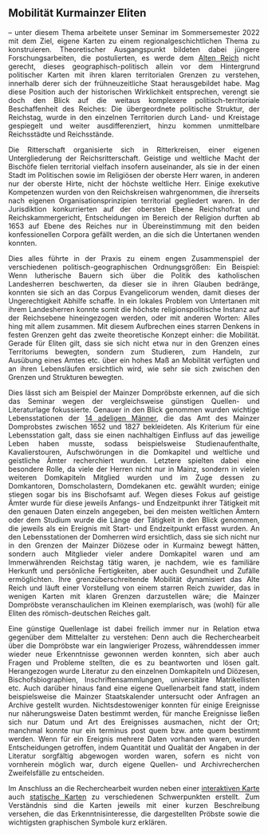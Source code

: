 <h2>Mobilität Kurmainzer Eliten</h2>

<p align="justify">– unter diesem Thema arbeitete unser Seminar im Sommersemester 2022 mit dem Ziel, eigene Karten zu einem regionalgeschichtlichen Thema zu konstruieren. 
Theoretischer Ausgangspunkt bildeten dabei jüngere Forschungsarbeiten, die postulierten, es werde dem <a href="https://www.uni-muenster.de/imperia/md/content/geschichte/neuzeit1/vl_001_folien.pdf">Alten Reich</a> nicht gerecht, dieses geographisch-politisch 
allein vor dem Hintergrund politischer Karten mit ihren klaren territorialen Grenzen zu verstehen, innerhalb derer sich der frühneuzeitliche Staat herausgebildet habe.
Mag diese Position auch der historischen Wirklichkeit entsprechen, verengt sie doch den Blick auf die weitaus komplexere politisch-territoriale Beschaffenheit des 
Reiches: Die übergeordnete politische Struktur, der Reichstag, wurde in den einzelnen Territorien durch Land- und Kreistage gespiegelt und weiter ausdifferenziert, 
hinzu kommen unmittelbare Reichsstädte und Reichsstände.</p> 
  
<p align="justify">Die Ritterschaft organisierte sich in Ritterkreisen, einer eigenen Untergliederung der Reichsritterschaft. Geistige und weltliche Macht der Bischöfe fielen 
territorial vielfach insofern auseinander, als sie in der einen Stadt im Politischen sowie im Religiösen der oberste Herr waren, in anderen nur der oberste Hirte, 
nicht der höchste weltliche Herr. Einige exekutive Kompetenzen wurden von den Reichskreisen wahrgenommen, die ihrerseits nach eigenen Organisationsprinzipien 
territorial gegliedert waren. In der Jurisdiktion konkurrierten auf der obersten Ebene Reichshofrat und Reichskammergericht, Entscheidungen im Bereich der Religion 
durften ab 1653 auf Ebene des Reiches nur in Übereinstimmung mit den beiden konfessionellen Corpora gefällt werden, an die sich die Untertanen wenden konnten.</p>

<p align="justify">Dies alles führte in der Praxis zu einem engen Zusammenspiel der verschiedenen politisch-geographischen Ordnungsgrößen: Ein Beispiel: Wenn lutherische Bauern sich 
über die Politik des katholischen Landesherren beschwerten, da dieser sie in ihren Glauben bedränge, konnten sie sich an das Corpus Evangelicorum wenden, damit dieses 
der Ungerechtigkeit Abhilfe schaffe. In ein lokales Problem von Untertanen mit ihrem Landesherren konnte somit die höchste religionspolitische Instanz auf der 
Reichsebene hineingezogen werden, oder mit anderen Worten: Alles hing mit allem zusammen. Mit diesem Aufbrechen eines starren Denkens in festen Grenzen geht das 
zweite theoretische Konzept einher: die Mobilität. Gerade für Eliten gilt, dass sie sich nicht etwa nur in den Grenzen eines Territoriums bewegten, sondern zum 
Studieren, zum Handeln, zur Ausübung eines Amtes etc. über ein hohes Maß an Mobilität verfügten und an ihren Lebensläufen ersichtlich wird, wie sehr sie sich zwischen 
den Grenzen und Strukturen bewegten.</p>

<p align="justify">Dies lässt sich am Beispiel der Mainzer Dompröbste erkennen, auf die sich das Seminar wegen der vergleichsweise günstigen Quellen- und Literaturlage fokussierte. 
Genauer in den Blick genommen wurden wichtige Lebensstationen der <a href="https://ieg-dhr.github.io/DigiKAR_Projektseminar/information_DE.html">14 adeligen Männer</a>, die das Amt des Mainzer Domprobstes zwischen 1652 und 1827 bekleideten. Als 
Kriterium für eine Lebensstation galt, dass sie einen nachhaltigen Einfluss auf das jeweilige Leben haben musste, sodass beispielsweise Studienaufenthalte, 
Kavalierstouren, Aufschwörungen in die Domkapitel und weltliche und geistliche Ämter recherchiert wurden. Letztere spielten dabei eine besondere Rolle, da viele der 
Herren nicht nur in Mainz, sondern in vielen weiteren Domkapiteln Mitglied wurden und im Zuge dessen zu Domkantoren, Domscholastern, Domdekanen etc. gewählt wurden; 
einige stiegen sogar bis ins Bischofsamt auf. Wegen dieses Fokus auf geistige Ämter wurde für diese jeweils Anfangs- und Endzeitpunkt ihrer Tätigkeit mit den genauen Daten einzeln angegeben, bei den meisten weltlichen Ämtern oder dem Studium wurde die Länge der Tätigkeit in den Blick genommen, die jeweils als ein Ereignis mit 
Start- und Endzeitpunkt erfasst wurden. An den Lebensstationen der Domherren wird ersichtlich, dass sie sich nicht nur in den Grenzen der Mainzer Diözese oder in 
Kurmainz bewegt hätten, sondern auch Mitglieder vieler andere Domkapitel waren und am Immerwährenden Reichstag tätig waren, je nachdem, wie es familiäre Herkunft 
und persönliche Fertigkeiten, aber auch Gesundheit und Zufälle ermöglichten. Ihre grenzüberschreitende Mobilität dynamisiert das Alte Reich und läuft einer 
Vorstellung von einem starren Reich zuwider, das in wenigen Karten mit klaren Grenzen darzustellen wäre; die Mainzer Dompröbste veranschaulichen im Kleinen 
exemplarisch, was (wohl) für alle Eliten des römisch-deutschen Reiches galt.</p>

<p align="justify">Eine günstige Quellenlage ist dabei freilich immer nur in Relation etwa gegenüber dem Mittelalter zu verstehen: Denn auch die Recherchearbeit über die Dompröbste
war ein langwieriger Prozess, währenddessen immer wieder neue Erkenntnisse gewonnen werden konnten, sich aber auch Fragen und Probleme stellten, die es zu 
beantworten und lösen galt. Herangezogen wurde Literatur zu den einzelnen Domkapiteln und Diözesen, Bischofsbiographien, Inschriftensammlungen, universitäre 
Matrikellisten etc. Auch darüber hinaus fand eine eigene Quellenarbeit fand statt, indem beispielsweise die Mainzer Staatskalender untersucht oder Anfragen an 
Archive gestellt wurden. Nichtsdestoweniger konnten für einige Ereignisse nur näherungsweise Daten bestimmt werden, für manche Ereignisse ließen sich nur Datum und 
Art des Ereignisses ausmachen, nicht der Ort; manchmal konnte nur ein terminus post quem bzw. ante quem bestimmt werden. Wenn für ein Ereignis mehrere Daten 
vorhanden waren, wurden Entscheidungen getroffen, indem Quantität und Qualität der Angaben in der Literatur sorgfältig abgewogen worden waren, sofern es nicht von 
vornherein möglich war, durch eigene Quellen- und Archivrecherchen Zweifelsfälle zu entscheiden.</p>

<p align="justify">Im Anschluss an die Recherchearbeit wurden neben einer <a href="https://ieg-dhr.github.io/DigiKAR_Projektseminar/interactive-map_DE.html">interaktiven Karte</a> auch <a href="https://ieg-dhr.github.io/DigiKAR_Projektseminar/static-maps_DE.html">statische Karten</a> zu verschiedenen Schwerpunkten erstellt. Zum Verständnis sind die Karten jeweils mit einer kurzen Beschreibung versehen, die das Erkenntnisinteresse, die dargestellten Pröbste sowie die wichtigsten graphischen Symbole kurz erklären.</p>
